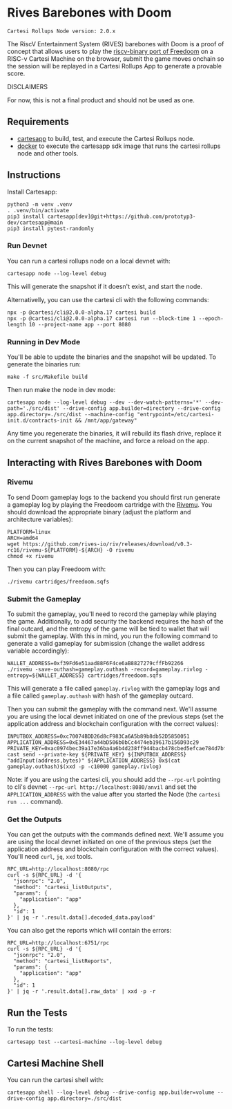 # Rives Barebones with Doom

```
Cartesi Rollups Node version: 2.0.x
```

The RiscV Entertainment System (RIVES) barebones with Doom is a proof of concept that allows users to play the [riscv-binary port of Freedoom](https://github.com/rives-io/cartridge-freedoom) on a RISC-v Cartesi Machine on the browser, submit the game moves onchain so the session will be replayed in a Cartesi Rollups App to generate a provable score.

DISCLAIMERS

For now, this is not a final product and should not be used as one.

## Requirements

- [cartesapp](https://github.com/prototyp3-dev/cartesapp) to build, test, and execute the Cartesi Rollups node.
- [docker](https://docs.docker.com/) to execute the cartesapp sdk image that runs the cartesi rollups node and other tools.

## Instructions

Install Cartesapp:

```shell
python3 -m venv .venv
. .venv/bin/activate
pip3 install cartesapp[dev]@git+https://github.com/prototyp3-dev/cartesapp@main
pip3 install pytest-randomly
```

### Run Devnet

You can run a cartesi rollups node on a local devnet with:

```shell
cartesapp node --log-level debug
```

This will generate the snapshot if it doesn't exist, and start the node.

Alternativelly, you can use the cartesi cli with the following commands:

```shell
npx -p @cartesi/cli@2.0.0-alpha.17 cartesi build
npx -p @cartesi/cli@2.0.0-alpha.17 cartesi run --block-time 1 --epoch-length 10 --project-name app --port 8080
```

### Running in Dev Mode

You'll be able to update the binaries and the snapshot will be updated. To generate the binaries run:

```shell
make -f src/Makefile build
```

Then run make the node in dev mode:

```shell
cartesapp node --log-level debug --dev --dev-watch-patterns='*' --dev-path='./src/dist' --drive-config app.builder=directory --drive-config app.directory=./src/dist --machine-config "entrypoint=/etc/cartesi-init.d/contracts-init && /mnt/app/gateway"
```

Any time you regenerate the binaries, it will rebuild its flash drive, replace it on the current snapshot of the machine, and force a reload on the app.

## Interacting with Rives Barebones with Doom

### Rivemu

To send Doom gameplay logs to the backend you should first run generate a gameplay log by playing the Freedoom cartridge with the [Rivemu](https://github.com/rives-io/riv/releases/tag/v0.3-rc16). You should download the appropriate binary (adjust the platform and architecture variables):

```shell
PLATFORM=linux
ARCH=amd64
wget https://github.com/rives-io/riv/releases/download/v0.3-rc16/rivemu-${PLATFORM}-${ARCH} -O rivemu
chmod +x rivemu
```

Then you can play Freedoom with:

```shell
./rivemu cartridges/freedoom.sqfs
```

### Submit the Gameplay

To submit the gameplay, you'll need to record the gameplay while playing the game. Additionally, to add security the backend requires the hash of the final outcard, and the entropy of the game will be tied to wallet that will submit the gameplay. With this in mind, you run the following command to generate a valid gameplay for submission (change the wallet address variable accordingly):

```shell
WALLET_ADDRESS=0xf39Fd6e51aad88F6F4ce6aB8827279cffFb92266
./rivemu -save-outhash=gameplay.outhash -record=gameplay.rivlog -entropy=${WALLET_ADDRESS} cartridges/freedoom.sqfs
```

This will generate a file called `gameplay.rivlog` with the gameplay logs and a file called `gameplay.outhash` with hash of the gameplay outcard.

Then you can submit the gameplay with the command next. We'll assume you are using the local devnet initiated on one of the previous steps (set the application address and blockchain configuration with the correct values):

```shell
INPUTBOX_ADDRESS=0xc70074BDD26d8cF983Ca6A5b89b8db52D5850051
APPLICATION_ADDRESS=0xE34467a44bD506b0bCc4474eb19617b156D93c29
PRIVATE_KEY=0xac0974bec39a17e36ba4a6b4d238ff944bacb478cbed5efcae784d7bf4f2ff80
cast send --private-key ${PRIVATE_KEY} ${INPUTBOX_ADDRESS} "addInput(address,bytes)" ${APPLICATION_ADDRESS} 0x$(cat gameplay.outhash)$(xxd -p -c10000 gameplay.rivlog)
```

Note: if you are using the cartesi cli, you should add the `--rpc-url` pointing to cli's devnet `--rpc-url http://localhost:8080/anvil` and set the `APPLICATION_ADDRESS` with the value after you started the Node (the `cartesi run ...` command).

### Get the Outputs

You can get the outputs with the commands defined next. We'll assume you are using the local devnet initiated on one of the previous steps (set the application address and blockchain configuration with the correct values). You'll need `curl`, `jq`, `xxd` tools.

```shell
RPC_URL=http://localhost:8080/rpc
curl -s ${RPC_URL} -d '{
  "jsonrpc": "2.0",
  "method": "cartesi_listOutputs",
  "params": {
    "application": "app"
  },
  "id": 1
}' | jq -r '.result.data[].decoded_data.payload'
```

You can also get the reports which will contain the errors:

```shell
RPC_URL=http://localhost:6751/rpc
curl -s ${RPC_URL} -d '{
  "jsonrpc": "2.0",
  "method": "cartesi_listReports",
  "params": {
    "application": "app"
  },
  "id": 1
}' | jq -r '.result.data[].raw_data' | xxd -p -r
```

## Run the Tests

To run the tests:

```shell
cartesapp test --cartesi-machine --log-level debug
```

## Cartesi Machine Shell

You can run the cartesi shell with:

```shell
cartesapp shell --log-level debug --drive-config app.builder=volume --drive-config app.directory=./src/dist
```
